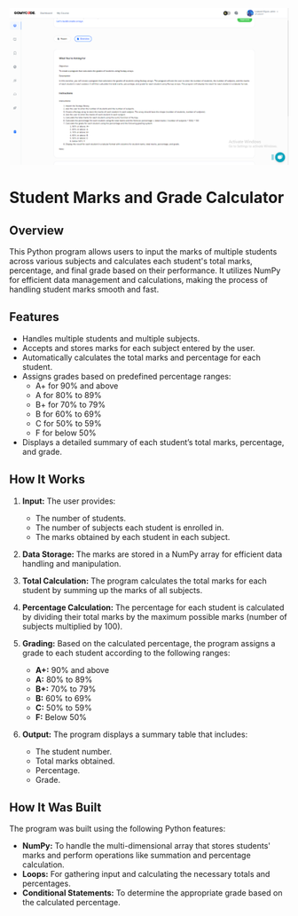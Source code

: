 ![ProjectTask](/assets/CompletedCheckpointScreenshots/Screenshot%20(122).png)

# Student Marks and Grade Calculator

## Overview

This Python program allows users to input the marks of multiple students across various subjects and calculates each student's total marks, percentage, and final grade based on their performance. It utilizes NumPy for efficient data management and calculations, making the process of handling student marks smooth and fast.

## Features

- Handles multiple students and multiple subjects.
- Accepts and stores marks for each subject entered by the user.
- Automatically calculates the total marks and percentage for each student.
- Assigns grades based on predefined percentage ranges:
  - A+ for 90% and above
  - A for 80% to 89%
  - B+ for 70% to 79%
  - B for 60% to 69%
  - C for 50% to 59%
  - F for below 50%
- Displays a detailed summary of each student’s total marks, percentage, and grade.

## How It Works

1. **Input:** The user provides:
   - The number of students.
   - The number of subjects each student is enrolled in.
   - The marks obtained by each student in each subject.

2. **Data Storage:** The marks are stored in a NumPy array for efficient data handling and manipulation.

3. **Total Calculation:** The program calculates the total marks for each student by summing up the marks of all subjects.

4. **Percentage Calculation:** The percentage for each student is calculated by dividing their total marks by the maximum possible marks (number of subjects multiplied by 100).

5. **Grading:** Based on the calculated percentage, the program assigns a grade to each student according to the following ranges:
   - **A+:** 90% and above
   - **A:** 80% to 89%
   - **B+:** 70% to 79%
   - **B:** 60% to 69%
   - **C:** 50% to 59%
   - **F:** Below 50%

6. **Output:** The program displays a summary table that includes:
   - The student number.
   - Total marks obtained.
   - Percentage.
   - Grade.

## How It Was Built

The program was built using the following Python features:
- **NumPy:** To handle the multi-dimensional array that stores students' marks and perform operations like summation and percentage calculation.
- **Loops:** For gathering input and calculating the necessary totals and percentages.
- **Conditional Statements:** To determine the appropriate grade based on the calculated percentage.